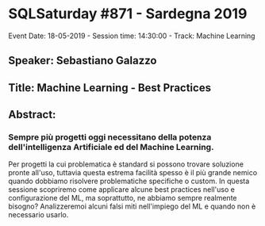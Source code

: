 # SQLSaturday #871 - Sardegna 2019
Event Date: 18-05-2019 - Session time: 14:30:00 - Track: Machine Learning
## Speaker: Sebastiano Galazzo
## Title: Machine Learning - Best Practices
## Abstract:
### Sempre più progetti oggi necessitano della potenza dell'intelligenza Artificiale ed del Machine Learning.
Per progetti la cui problematica è standard si possono trovare soluzione pronte all'uso, tuttavia questa estrema facilità spesso è il più grande nemico quando dobbiamo risolvere problematiche specifiche o custom.
In questa sessione scopriremo come applicare alcune best practices nell'uso e configurazione del ML, ma soprattutto, ne abbiamo sempre realmente bisogno?
Analizzeremoi alcuni falsi miti nell'impiego del ML e quando non è necessario usarlo.
